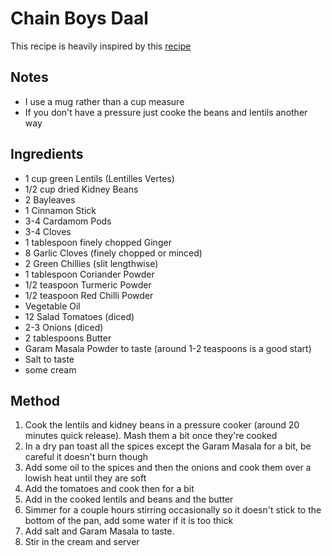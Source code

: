 # Chain Boys Daal

This recipe is heavily inspired by this [recipe](https://myfoodstory.com/easy-slow-cooker-dal-makhani-recipe/)

## Notes
- I use a mug rather than a cup measure
- If you don't have a pressure just cooke the beans and lentils another way

## Ingredients 

- 1 cup green Lentils (Lentilles Vertes)
- 1/2 cup dried Kidney Beans
- 2 Bayleaves
- 1 Cinnamon Stick
- 3-4 Cardamom Pods
- 3-4 Cloves
- 1 tablespoon finely chopped Ginger
- 8 Garlic Cloves (finely chopped or minced)
- 2 Green Chillies (slit lengthwise)
- 1 tablespoon Coriander Powder
- 1/2 teaspoon Turmeric Powder
- 1/2 teaspoon Red Chilli Powder
- Vegetable Oil
- 12 Salad Tomatoes (diced)
- 2-3 Onions (diced)
- 2 tablespoons Butter
- Garam Masala Powder to taste (around 1-2 teaspoons is a good start)
- Salt to taste
- some cream

## Method

1. Cook the lentils and kidney beans in a pressure cooker (around 20 minutes quick release). Mash them a bit once they're cooked
2. In a dry pan toast all the spices except the Garam Masala for a bit, be careful it doesn't burn though
3. Add some oil to the spices and then the onions and cook them over a lowish heat until they are soft
4. Add the tomatoes and cook then for a bit
5. Add in the cooked lentils and beans and the butter
6. Simmer for a couple hours stirring occasionally so it doesn't stick to the bottom of the pan, add some water if it is too thick
7. Add salt and Garam Masala to taste.
8. Stir in the cream and server